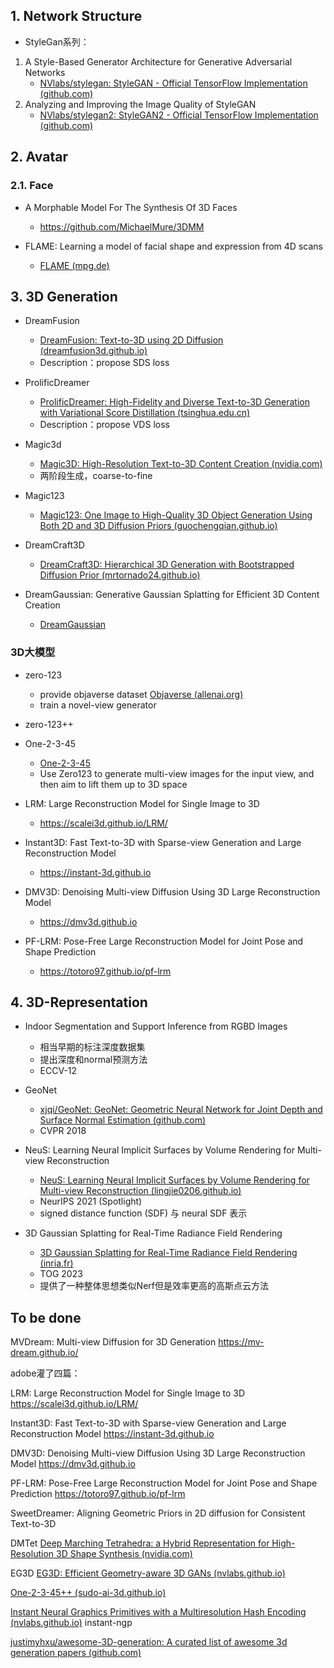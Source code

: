 ## 1. Network Structure

* StyleGan系列：
1. A Style-Based Generator Architecture for Generative Adversarial Networks 
	* [NVlabs/stylegan: StyleGAN - Official TensorFlow Implementation (github.com)](https://github.com/NVlabs/stylegan)
2. Analyzing and Improving the Image Quality of StyleGAN   
	* [NVlabs/stylegan2: StyleGAN2 - Official TensorFlow Implementation (github.com)](https://github.com/NVlabs/stylegan2)

## 2. Avatar
### 2.1. Face
* A Morphable Model For The Synthesis Of 3D Faces 
	* https://github.com/MichaelMure/3DMM

* FLAME: Learning a model of facial shape and expression from 4D scans
	* [FLAME (mpg.de)](https://flame.is.tue.mpg.de/)

## 3. 3D Generation


* DreamFusion
	* [DreamFusion: Text-to-3D using 2D Diffusion (dreamfusion3d.github.io)](https://dreamfusion3d.github.io/)
	* Description：propose SDS loss

* ProlificDreamer
	* [ProlificDreamer: High-Fidelity and Diverse Text-to-3D Generation with Variational Score Distillation (tsinghua.edu.cn)](https://ml.cs.tsinghua.edu.cn/prolificdreamer/)
	* Description：propose VDS loss


* Magic3d
	* [Magic3D: High-Resolution Text-to-3D Content Creation (nvidia.com)](https://research.nvidia.com/labs/dir/magic3d/)
	* 两阶段生成，coarse-to-fine


* Magic123
	* [Magic123: One Image to High-Quality 3D Object Generation Using Both 2D and 3D Diffusion Priors (guochengqian.github.io)](https://guochengqian.github.io/project/magic123/)


* DreamCraft3D
	* [DreamCraft3D: Hierarchical 3D Generation with Bootstrapped Diffusion Prior (mrtornado24.github.io)](https://mrtornado24.github.io/DreamCraft3D/)

* DreamGaussian: Generative Gaussian Splatting for Efficient 3D Content Creation
	* [DreamGaussian](https://dreamgaussian.github.io/)



### 3D大模型

* zero-123
	* provide objaverse dataset [Objaverse (allenai.org)](https://objaverse.allenai.org/)
	* train a novel-view generator

* zero-123++


* One-2-3-45
	* [One-2-3-45](https://one-2-3-45.github.io/)
	* Use Zero123 to generate multi-view images for the input view, and then aim to lift them up to 3D space

* LRM: Large Reconstruction Model for Single Image to 3D
	* https://scalei3d.github.io/LRM/

* Instant3D: Fast Text-to-3D with Sparse-view Generation and Large Reconstruction Model
	* https://instant-3d.github.io

* DMV3D: Denoising Multi-view Diffusion Using 3D Large Reconstruction Model
	* https://dmv3d.github.io

* PF-LRM: Pose-Free Large Reconstruction Model for Joint Pose and Shape Prediction
	* https://totoro97.github.io/pf-lrm





## 4. 3D-Representation


* Indoor Segmentation and Support Inference from RGBD Images
	* 相当早期的标注深度数据集
	* 提出深度和normal预测方法
	* ECCV-12

* GeoNet
	* [xjqi/GeoNet: GeoNet: Geometric Neural Network for Joint Depth and Surface Normal Estimation (github.com)](https://github.com/xjqi/GeoNet)
	* CVPR 2018

* NeuS: Learning Neural Implicit Surfaces by Volume Rendering for Multi-view Reconstruction
	* [NeuS: Learning Neural Implicit Surfaces by Volume Rendering for Multi-view Reconstruction (lingjie0206.github.io)](https://lingjie0206.github.io/papers/NeuS/)
	* NeurIPS 2021 (Spotlight)
	* signed distance function (SDF) 与 neural SDF 表示

* 3D Gaussian Splatting for Real-Time Radiance Field Rendering
	* [3D Gaussian Splatting for Real-Time Radiance Field Rendering (inria.fr)](https://repo-sam.inria.fr/fungraph/3d-gaussian-splatting/)
	* TOG 2023
	* 提供了一种整体思想类似Nerf但是效率更高的高斯点云方法


## To be done

MVDream: Multi-view Diffusion for 3D Generation
https://mv-dream.github.io/


adobe灌了四篇：

LRM: Large Reconstruction Model for Single Image to 3D
https://scalei3d.github.io/LRM/

Instant3D: Fast Text-to-3D with Sparse-view Generation and Large Reconstruction Model
https://instant-3d.github.io


DMV3D: Denoising Multi-view Diffusion Using 3D Large Reconstruction Model
https://dmv3d.github.io

PF-LRM: Pose-Free Large Reconstruction Model for Joint Pose and Shape Prediction
https://totoro97.github.io/pf-lrm


SweetDreamer: Aligning Geometric Priors in 2D diffusion for Consistent Text-to-3D

DMTet
[Deep Marching Tetrahedra: a Hybrid Representation for High-Resolution 3D Shape Synthesis (nvidia.com)](https://research.nvidia.com/labs/toronto-ai/DMTet/)

EG3D
[EG3D: Efficient Geometry-aware 3D GANs (nvlabs.github.io)](https://nvlabs.github.io/eg3d/)

[One-2-3-45++ (sudo-ai-3d.github.io)](https://sudo-ai-3d.github.io/One2345plus_page/)

[Instant Neural Graphics Primitives with a Multiresolution Hash Encoding (nvlabs.github.io)](https://nvlabs.github.io/instant-ngp/)
instant-ngp


[justimyhxu/awesome-3D-generation: A curated list of awesome 3d generation papers (github.com)](https://github.com/justimyhxu/awesome-3D-generation)

